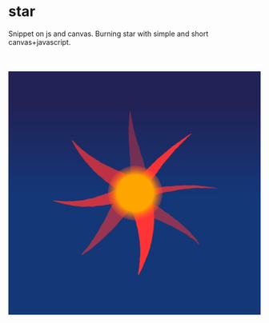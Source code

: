 # star
Snippet on js and canvas. Burning star with simple and short canvas+javascript.
<img src=https://github.com/tidsbitsbox/star/blob/main/star.jpg style="display:block;margin-top:50px;">
